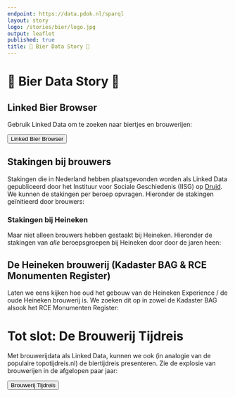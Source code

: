 ```yaml
---
endpoint: https://data.pdok.nl/sparql
layout: story
logo: /stories/bier/logo.jpg
output: leaflet
published: true
title: 🍺 Bier Data Story 🍺
---
```


# 🍺 Bier Data Story 🍺

## Linked Bier Browser

Gebruik Linked Data om te zoeken naar biertjes en brouwerijen:

<a href="../../presentations/bier-browser" target="_blank">
  <button>Linked Bier Browser</button>
</a>

## Stakingen bij brouwers

Stakingen die in Nederland hebben plaatsgevonden worden als Linked
Data gepubliceerd door het Instituur voor Sociale Geschiedenis (IISG)
op [Druid](https://druid.datalegend.net/dataLegend/strikes).  We
kunnen de stakingen per beroep opvragen.  Hieronder de stakingen
geïnitieerd door brouwers:

<div data-query
     data-query-endpoint="https://api.druid.datalegend.net/datasets/dataLegend/strikes/services/strikes/sparql"
     data-query-sparql="stakingen-brouwers.rq">
</div>

### Stakingen bij Heineken

Maar niet alleen brouwers hebben gestaakt bij Heineken.  Hieronder de
stakingen van *alle* beroepsgroepen bij Heineken door door de jaren
heen:

<div data-query
     data-query-endpoint="https://api.druid.datalegend.net/datasets/dataLegend/strikes/services/strikes/sparql"
     data-query-sparql="stakingen-heineken.rq">
</div>

## De Heineken brouwerij (Kadaster BAG & RCE Monumenten Register)

Laten we eens kijken hoe oud het gebouw van de Heineken Experience /
de oude Heineken brouwerij is.  We zoeken dit op in zowel de Kadaster
BAG alsook het RCE Monumenten Register:

<div data-query
     data-query-sparql="monument-heineken.rq">
</div>

# Tot slot: De Brouwerij Tijdreis

Met brouwerijdata als Linked Data, kunnen we ook (in analogie van de
populaire topotijdreis.nl) de biertijdreis presenteren. Zie de
explosie van brouwerijen in de afgelopen paar jaar:

<a href="../../presentations/bier-tijdreis" target="_blank">
  <button>Brouwerij Tijdreis</button>
</a>
